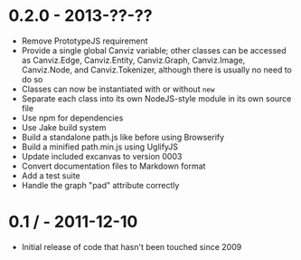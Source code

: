 0.2.0 - 2013-??-??
==================

* Remove PrototypeJS requirement
* Provide a single global Canviz variable; other classes can be accessed as Canviz.Edge, Canviz.Entity, Canviz.Graph, Canviz.Image, Canviz.Node, and Canviz.Tokenizer, although there is usually no need to do so
* Classes can now be instantiated with or without `new`
* Separate each class into its own NodeJS-style module in its own source file
* Use npm for dependencies
* Use Jake build system
* Build a standalone path.js like before using Browserify
* Build a minified path.min.js using UglifyJS
* Update included excanvas to version 0003
* Convert documentation files to Markdown format
* Add a test suite
* Handle the graph "pad" attribute correctly

0.1 / - 2011-12-10
==================

* Initial release of code that hasn't been touched since 2009
